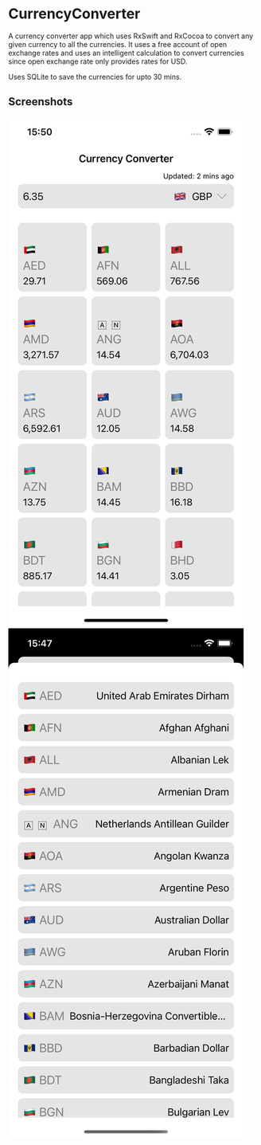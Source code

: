 # CurrencyConverter
A currency converter app which uses RxSwift and RxCocoa to convert any given currency to all the currencies. It uses a free account of open exchange rates and uses an intelligent calculation to convert currencies since open exchange rate only provides rates for USD.

Uses SQLite to save the currencies for upto 30 mins.

## Screenshots
![Converter](Screenshots/1.png)
![Currency Selector](Screenshots/2.png)
